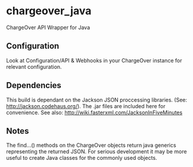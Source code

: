 chargeover_java
===============

ChargeOver API Wrapper for Java

Configuration
-------------

Look at Configuration/API & Webhooks in your ChargeOver instance for
relevant configuration.

Dependencies
------------

This build is dependant on the Jackson JSON proccessing
libraries. (See: http://jackson.codehaus.org/). The .jar files are
included here for convenience.
See also: http://wiki.fasterxml.com/JacksonInFiveMinutes

Notes
-----

The find...() methods on the ChargeOver objects return java generics
representing the returned JSON. For serious development it may be more
useful to create Java classes for the commonly used objects.